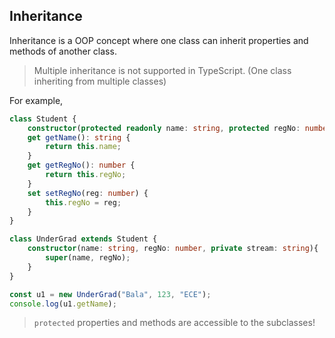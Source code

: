 ## Inheritance
Inheritance is a OOP concept where one class can inherit properties and methods of another class.

> Multiple inheritance is not supported in TypeScript. (One class inheriting from multiple classes)

For example,
```ts
class Student {
	constructor(protected readonly name: string, protected regNo: number){}
	get getName(): string {
		return this.name;
	}
	get getRegNo(): number {
		return this.regNo;
	}
	set setRegNo(reg: number) {
		this.regNo = reg;
	}
}

class UnderGrad extends Student {
	constructor(name: string, regNo: number, private stream: string){
		super(name, regNo);
	}
}

const u1 = new UnderGrad("Bala", 123, "ECE");
console.log(u1.getName);
```

> `protected` properties and methods are accessible to the subclasses!
